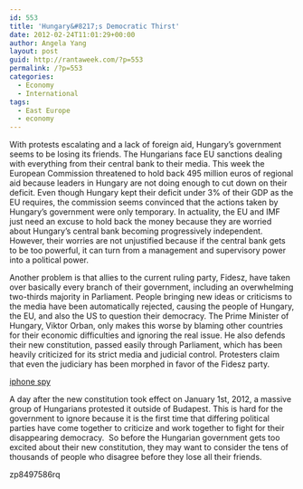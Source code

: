 ```yaml
---
id: 553
title: 'Hungary&#8217;s Democratic Thirst'
date: 2012-02-24T11:01:29+00:00
author: Angela Yang
layout: post
guid: http://rantaweek.com/?p=553
permalink: /?p=553
categories:
  - Economy
  - International
tags:
  - East Europe
  - economy
---
```

With protests escalating and a lack of foreign aid, Hungary’s government seems to be losing its friends. The Hungarians face EU sanctions dealing with everything from their central bank to their media. This week the European Commission threatened to hold back 495 million euros of regional aid because leaders in Hungary are not doing enough to cut down on their deficit. Even though Hungary kept their deficit under 3% of their GDP as the EU requires, the commission seems convinced that the actions taken by Hungary’s government were only temporary. In actuality, the EU and IMF just need an excuse to hold back the money because they are worried about Hungary’s central bank becoming progressively independent. However, their worries are not unjustified because if the central bank gets to be too powerful, it can turn from a management and supervisory power into a political power.

Another problem is that allies to the current ruling party, Fidesz, have taken over basically every branch of their government, including an overwhelming two-thirds majority in Parliament. People bringing new ideas or criticisms to the media have been automatically rejected, causing the people of Hungary, the EU, and also the US to question their democracy. The Prime Minister of Hungary, Viktor Orban, only makes this worse by blaming other countries for their economic difficulties and ignoring the real issue. He also defends their new constitution, passed easily through Parliament, which has been heavily criticized for its strict media and judicial control. Protesters claim that even the judiciary has been morphed in favor of the Fidesz party.

<div>
  <a href='http://iphonespysoftwaree.com/' title='iphone spy'>iphone spy</a>
</div>

A day after the new constitution took effect on January 1st, 2012, a massive group of Hungarians protested it outside of Budapest. This is hard for the government to ignore because it is the first time that differing political parties have come together to criticize and work together to fight for their disappearing democracy.  So before the Hungarian government gets too excited about their new constitution, they may want to consider the tens of thousands of people who disagree before they lose all their friends. 

<div>
  zp8497586rq
</div>